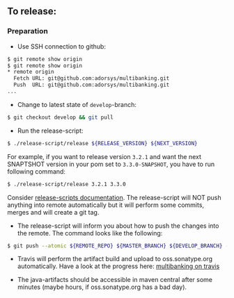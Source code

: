 ## To release:

### Preparation
* Use SSH connection to github:
```bash
$ git remote show origin
$ git remote show origin
* remote origin
  Fetch URL: git@github.com:adorsys/multibanking.git
  Push  URL: git@github.com:adorsys/multibanking.git
...
```

* Change to latest state of `develop`-branch:

```bash
$ git checkout develop && git pull
```

* Run the release-script:

```bash
$ ./release-script/release ${RELEASE_VERSION} ${NEXT_VERSION}
```

For example, if you want to release version `3.2.1` and want the next SNAPTSHOT version in your pom set to `3.3.0-SNAPSHOT`, you have to run following command:

```bash
$ ./release-script/release 3.2.1 3.3.0
```

Consider [release-scripts documentation](https://github.com/borisskert/release-scripts).
The release-script will NOT push anything into remote automatically but it will perform some commits, merges and will create a git tag.

* The release-script will inform you about how to push the changes into the remote. The command looks like the following:

```bash
$ git push --atomic ${REMOTE_REPO} ${MASTER_BRANCH} ${DEVELOP_BRANCH} --follow-tags
```

* Travis will perform the artifact build and upload to oss.sonatype.org automatically. Have a look at the progress here: [multibanking on travis](https://travis-ci.org/adorsys/multibanking)

* The java-artifacts should be accessible in maven central after some minutes (maybe hours, if oss.sonatype.org has a bad day).
 